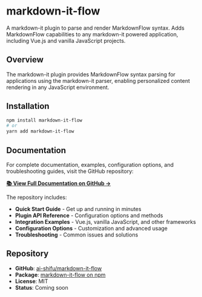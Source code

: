 # markdown-it-flow

A markdown-it plugin to parse and render MarkdownFlow syntax. Adds MarkdownFlow capabilities to any markdown-it powered application, including Vue.js and vanilla JavaScript projects.

## Overview

The markdown-it plugin provides MarkdownFlow syntax parsing for applications using the markdown-it parser, enabling personalized content rendering in any JavaScript environment.

## Installation

```bash
npm install markdown-it-flow
# or
yarn add markdown-it-flow
```

## Documentation

For complete documentation, examples, configuration options, and troubleshooting guides, visit the GitHub repository:

**[📚 View Full Documentation on GitHub →](https://github.com/ai-shifu/markdown-it-flow)**

The repository includes:

- **Quick Start Guide** - Get up and running in minutes
- **Plugin API Reference** - Configuration options and methods
- **Integration Examples** - Vue.js, vanilla JavaScript, and other frameworks
- **Configuration Options** - Customization and advanced usage
- **Troubleshooting** - Common issues and solutions

## Repository

- **GitHub**: [ai-shifu/markdown-it-flow](https://github.com/ai-shifu/markdown-it-flow)
- **Package**: [markdown-it-flow on npm](https://www.npmjs.com/package/markdown-it-flow)
- **License**: MIT
- **Status**: Coming soon
